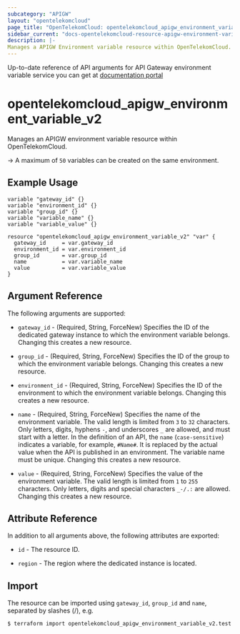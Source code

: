 ```yaml
---
subcategory: "APIGW"
layout: "opentelekomcloud"
page_title: "OpenTelekomCloud: opentelekomcloud_apigw_environment_variable_v2"
sidebar_current: "docs-opentelekomcloud-resource-apigw-environment-variable-v2"
description: |-
Manages a APIGW Environment variable resource within OpenTelekomCloud.
---
```


Up-to-date reference of API arguments for API Gateway environment variable service you can get at
[documentation portal](https://docs.otc.t-systems.com/api-gateway/api-ref/dedicated_gateway_apis_v2/environment_variable_management/index.html)

# opentelekomcloud_apigw_environment_variable_v2

Manages an APIGW environment variable resource within OpenTelekomCloud.

-> A maximum of `50` variables can be created on the same environment.

## Example Usage

```hcl
variable "gateway_id" {}
variable "environment_id" {}
variable "group_id" {}
variable "variable_name" {}
variable "variable_value" {}

resource "opentelekomcloud_apigw_environment_variable_v2" "var" {
  gateway_id     = var.gateway_id
  environment_id = var.environment_id
  group_id       = var.group_id
  name           = var.variable_name
  value          = var.variable_value
}
```

## Argument Reference

The following arguments are supported:

* `gateway_id` - (Required, String, ForceNew) Specifies the ID of the dedicated gateway instance to which the environment
  variable belongs. Changing this creates a new resource.

* `group_id` - (Required, String, ForceNew) Specifies the ID of the group to which the environment variable belongs.
  Changing this creates a new resource.

* `environment_id` - (Required, String, ForceNew) Specifies the ID of the environment to which the environment variable belongs.
  Changing this creates a new resource.

* `name` - (Required, String, ForceNew) Specifies the name of the environment variable.
  The valid length is limited from `3` to `32` characters.
  Only letters, digits, hyphens `-`, and underscores `_` are allowed, and must start with a letter.
  In the definition of an API, the `name` (`case-sensitive`) indicates a variable, for example, `#Name#`.
  It is replaced by the actual value when the API is published in an environment. The variable name must be unique.
  Changing this creates a new resource.

* `value` - (Required, String, ForceNew) Specifies the value of the environment variable.
  The valid length is limited from `1` to `255` characters. Only letters, digits and special characters `_-/.:` are allowed.
  Changing this creates a new resource.

## Attribute Reference

In addition to all arguments above, the following attributes are exported:

* `id` - The resource ID.

* `region` - The region where the dedicated instance is located.

## Import

The resource can be imported using `gateway_id`, `group_id` and `name`, separated by slashes (/), e.g.

```bash
$ terraform import opentelekomcloud_apigw_environment_variable_v2.test <gateway_id>/<group_id>/<name>
```
